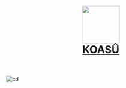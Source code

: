 <h1 align='center'>
  <br />
  <a href=https://ngseke.github.io/koasu target='_blank'>
    <img src=https://ngseke.github.io/koasu/images/favicon.png  width=100 height=100>
  </a>
  <br />
  <a href=https://ngseke.github.io/koasu/ target='_blank'>
    KOASÛ
  </a>
  <br />
  <br />
</h1>

![cd](https://github.com/ngseke/koasu/actions/workflows/cd.yml/badge.svg)

